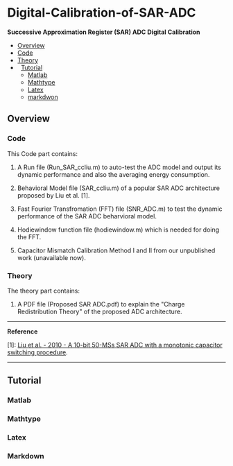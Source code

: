 # Digital-Calibration-of-SAR-ADC

**Successive Approximation Register (SAR) ADC Digital Calibration**

*   [Overview](#overview)
   *  [Code](#code)
   *  [Theory](#theory)
*   [Tutorial](#tutorial)
   *  [Matlab](#matlab)
   *  [Mathtype](#mathtype)
   *  [Latex](#latex)
   *  [markdwon](#markdown)
   
<h2 id="overview">Overview</h2>

<h3 id="code">Code</h3>

This Code part contains:

1. A Run file (Run_SAR_ccliu.m) to auto-test the ADC model and output its dynamic performance and also the averaging energy consumption.

2. Behavioral Model file (SAR_ccliu.m) of a popular SAR ADC architecture proposed by Liu et al. [1].

3. Fast Fourier Transfromation (FFT) file (SNR_ADC.m) to test the dynamic performance of the SAR ADC beharvioral model.

4. Hodiewindow function file (hodiewindow.m) which is needed for doing the FFT.

5. Capacitor Mismatch Calibration Method I and II from our unpublished work (unavailable now).

<h3 id="theory">Theory</h3>

The theory part contains:

1. A PDF file (Proposed SAR ADC.pdf) to explain the "Charge Redistribution Theory" of the proposed ADC architecture.

* * *
**Reference**

[1]: [Liu et al. - 2010 - A 10-bit 50-MSs SAR ADC with a monotonic capacitor switching procedure](http://ieeexplore.ieee.org/abstract/document/5437496/).

* * *

<h2 id="tutorial">Tutorial</h2>

<h3 id="matlab">Matlab</h3>

<h3 id="mathtype">Mathtype</h3>

<h3 id="latex">Latex</h3>

<h3 id="markdown">Markdown</h3>
